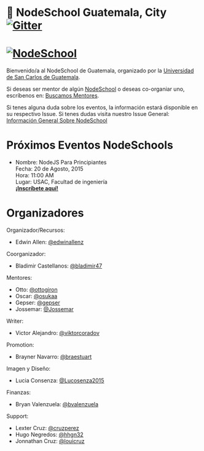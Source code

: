 :school: NodeSchool Guatemala, City            [![Gitter](https://badges.gitter.im/Join%20Chat.svg)](https://gitter.im/nodeschool/usac.gt?utm_source=badge&utm_medium=badge&utm_campaign=pr-badge#)
===============

[![NodeSchool](http://nodeschool.io/images/schoolhouse.svg)](http://nodeschool.io)
===============
Bienvenido/a al NodeSchool de Guatemala, organizado por la [Universidad de San Carlos de Guatemala](http://bogotajs.com).

Si deseas ser mentor de algún [NodeSchool](http://nodeschool.io/about.html) o deseas co-organiar uno, escríbenos en: [Buscamos Mentores](https://github.com/nodeschool/usac.gt/issues/6).

Si tenes alguna duda sobre los eventos, la información estará disponible en su respectivo Issue.
Si tenes dudas visita nuestro Issue General: [Información General Sobre NodeSchool](https://github.com/nodeschool/usac.gt/issues/7)

 Próximos Eventos NodeSchools
===============

- Nombre: NodeJS Para Principiantes <br />
  Fecha: 20 de Agosto, 2015 <br />
  Hora: 11:00 AM  <br />
  Lugar: USAC, Facultad de ingeniería <br />
  [**¡Inscríbete aquí!**](https://ti.to/guatemalajs/nodeschool-usac-gt-nodejs-para-principiantes)


Organizadores
===============
Organizador/Recursos:
- Edwin Allen: [@edwinallenz](https://github.com/edwinallenz)

Coorganizador:
- Bladimir Castellanos: [@bladimir47](https://github.com/bladimir47)

Mentores:
-	Otto: [@ottogiron](https://github.com/ottogiron)
-	Oscar: [@osukaa](https://github.com/osukaa)
-	Gepser: [@gepser](https://github.com/gepser)
-	Jossemar: [@Jossemar](https://github.com/Jossemar)

Writer:
-	Victor Alejandro: [@viktorcoradov](https://github.com/viktorcoradov)

Promotion:
-	Brayner Navarro: [@braestuart](https://github.com/braestuart)

Imagen y Diseño: 
-	Lucia Consenza: [@Lucosenza2015](https://github.com/Lucosenza2015)

Finanzas: 
-	Bryan Valenzuela: [@bvalenzuela](https://github.com/bvalenzuela)

Support: 
-	Lexter Cruz: [@cruzperez](https://github.com/cruzperez)
-	Hugo Negredos: [@hhgn32](https://github.com/hhgn32)
-	Jonnathan Cruz: [@louicruz](https://github.com/louicruz)


